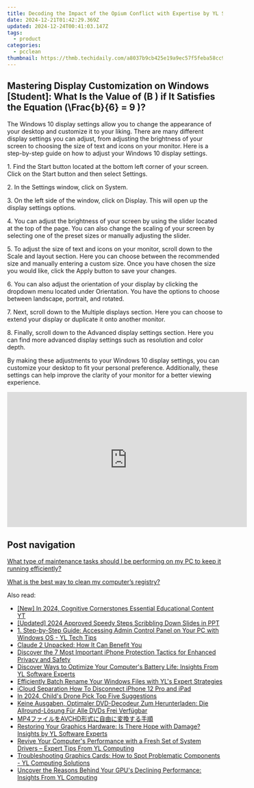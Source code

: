 ```yaml
---
title: Decoding the Impact of the Opium Conflict with Expertise by YL Software Experts
date: 2024-12-21T01:42:29.369Z
updated: 2024-12-24T00:41:03.147Z
tags:
  - product
categories:
  - pcclean
thumbnail: https://thmb.techidaily.com/a8037b9cb425e19a9ec57f5feba58cc91bfb4e98ab568e20793fc881abc0b40e.jpg
---
```


## Mastering Display Customization on Windows [Student]: What Is the Value of \(B \) if It Satisfies the Equation \(\Frac{b}{6} = 9 \)?

The Windows 10 display settings allow you to change the appearance of your desktop and customize it to your liking. There are many different display settings you can adjust, from adjusting the brightness of your screen to choosing the size of text and icons on your monitor. Here is a step-by-step guide on how to adjust your Windows 10 display settings. 

1\. Find the Start button located at the bottom left corner of your screen. Click on the Start button and then select Settings.

2\. In the Settings window, click on System.

3\. On the left side of the window, click on Display. This will open up the display settings options. 

4\. You can adjust the brightness of your screen by using the slider located at the top of the page. You can also change the scaling of your screen by selecting one of the preset sizes or manually adjusting the slider.

5\. To adjust the size of text and icons on your monitor, scroll down to the Scale and layout section. Here you can choose between the recommended size and manually entering a custom size. Once you have chosen the size you would like, click the Apply button to save your changes.

6\. You can also adjust the orientation of your display by clicking the dropdown menu located under Orientation. You have the options to choose between landscape, portrait, and rotated.

7\. Next, scroll down to the Multiple displays section. Here you can choose to extend your display or duplicate it onto another monitor.

8\. Finally, scroll down to the Advanced display settings section. Here you can find more advanced display settings such as resolution and color depth. 

By making these adjustments to your Windows 10 display settings, you can customize your desktop to fit your personal preference. Additionally, these settings can help improve the clarity of your monitor for a better viewing experience.

<!-- affiliate ads begin -->
<iframe width="560" height="315" src="https://www.youtube.com/embed/SgRVYjqB70s?si=My_2cDvJVdincQRu" title="YouTube video player" frameborder="0" allow="accelerometer; autoplay; clipboard-write; encrypted-media; gyroscope; picture-in-picture; web-share" referrerpolicy="strict-origin-when-cross-origin" allowfullscreen></iframe>
<!-- affiliate ads end -->

## Post navigation

[What type of maintenance tasks should I be performing on my PC to keep it running efficiently?](https://tools.techidaily.com/pcclean/products/)

[What is the best way to clean my computer’s registry?](https://tools.techidaily.com/pcclean/products/)

<ins class="adsbygoogle"
     style="display:block"
     data-ad-format="autorelaxed"
     data-ad-client="ca-pub-7571918770474297"
     data-ad-slot="1223367746"></ins>

<ins class="adsbygoogle"
     style="display:block"
     data-ad-client="ca-pub-7571918770474297"
     data-ad-slot="8358498916"
     data-ad-format="auto"
     data-full-width-responsive="true"></ins>

<span class="atpl-alsoreadstyle">Also read:</span>
<div><ul>
<li><a href="https://facebook-video-share.techidaily.com/new-in-2024-cognitive-cornerstones-essential-educational-content-yt/"><u>[New] In 2024, Cognitive Cornerstones Essential Educational Content YT</u></a></li>
<li><a href="https://screen-mirroring-recording.techidaily.com/updated-2024-approved-speedy-steps-scribbling-down-slides-in-ppt/"><u>[Updated] 2024 Approved Speedy Steps Scribbling Down Slides in PPT</u></a></li>
<li><a href="https://win-exclusive.techidaily.com/1-step-by-step-guide-accessing-admin-control-panel-on-your-pc-with-windows-os-yl-tech-tips/"><u>1. Step-by-Step Guide: Accessing Admin Control Panel on Your PC with Windows OS - YL Tech Tips</u></a></li>
<li><a href="https://tech-savvy.techidaily.com/claude-2-unpacked-how-it-can-benefit-you/"><u>Claude 2 Unpacked: How It Can Benefit You</u></a></li>
<li><a href="https://os-tips.techidaily.com/discover-the-7-most-important-iphone-protection-tactics-for-enhanced-privacy-and-safety/"><u>Discover the 7 Most Important iPhone Protection Tactics for Enhanced Privacy and Safety</u></a></li>
<li><a href="https://win-exclusive.techidaily.com/discover-ways-to-optimize-your-computers-battery-life-insights-from-yl-software-experts/"><u>Discover Ways to Optimize Your Computer's Battery Life: Insights From YL Software Experts</u></a></li>
<li><a href="https://win-exclusive.techidaily.com/efficiently-batch-rename-your-windows-files-with-yls-expert-strategies/"><u>Efficiently Batch Rename Your Windows Files with YL's Expert Strategies</u></a></li>
<li><a href="https://apple-account.techidaily.com/icloud-separation-how-to-disconnect-iphone-12-pro-and-ipad-by-drfone-ios/"><u>iCloud Separation How To Disconnect iPhone 12 Pro and iPad</u></a></li>
<li><a href="https://fox-access.techidaily.com/in-2024-childs-drone-pick-top-five-suggestions/"><u>In 2024, Child's Drone Pick Top Five Suggestions</u></a></li>
<li><a href="https://blog-min.techidaily.com/keine-ausgaben-optimaler-dvd-decodeur-zum-herunterladen-die-allround-losung-fur-alle-dvds-frei-verfugbar/"><u>Keine Ausgaben, Optimaler DVD-Decodeur Zum Herunterladen: Die Allround-Lösung Für Alle DVDs Frei Verfügbar</u></a></li>
<li><a href="https://eaxpv-info.techidaily.com/mp4avchd/"><u>MP4ファイルをAVCHD形式に自由に変換する手順</u></a></li>
<li><a href="https://win-exclusive.techidaily.com/restoring-your-graphics-hardware-is-there-hope-with-damage-insights-by-yl-software-experts/"><u>Restoring Your Graphics Hardware: Is There Hope with Damage? Insights by YL Software Experts</u></a></li>
<li><a href="https://win-exclusive.techidaily.com/revive-your-computers-performance-with-a-fresh-set-of-system-drivers-expert-tips-from-yl-computing/"><u>Revive Your Computer's Performance with a Fresh Set of System Drivers – Expert Tips From YL Computing</u></a></li>
<li><a href="https://win-exclusive.techidaily.com/troubleshooting-graphics-cards-how-to-spot-problematic-components-yl-computing-solutions/"><u>Troubleshooting Graphics Cards: How to Spot Problematic Components - YL Computing Solutions</u></a></li>
<li><a href="https://win-exclusive.techidaily.com/uncover-the-reasons-behind-your-gpus-declining-performance-insights-from-yl-computing/"><u>Uncover the Reasons Behind Your GPU's Declining Performance: Insights From YL Computing</u></a></li>
</ul></div>

